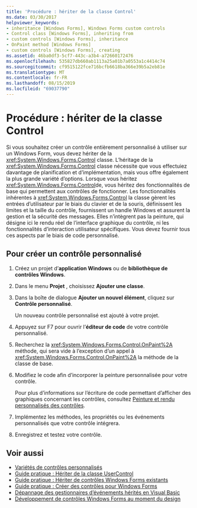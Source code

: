 ```yaml
---
title: 'Procédure : hériter de la classe Control'
ms.date: 03/30/2017
helpviewer_keywords:
- inheritance [Windows Forms], Windows Forms custom controls
- Control class [Windows Forms], inheriting from
- custom controls [Windows Forms], inheritance
- OnPaint method [Windows Forms]
- custom controls [Windows Forms], creating
ms.assetid: 46ba0df3-5cf7-443c-a3b4-a72660172476
ms.openlocfilehash: 535827db660ab1113a25a01b7a0553a1c4414c74
ms.sourcegitcommit: cf9515122fce716bcfb6618ba366e39b5a2eb81e
ms.translationtype: MT
ms.contentlocale: fr-FR
ms.lasthandoff: 08/15/2019
ms.locfileid: "69037790"
---
```

# <a name="how-to-inherit-from-the-control-class"></a>Procédure : hériter de la classe Control
Si vous souhaitez créer un contrôle entièrement personnalisé à utiliser sur un Windows Form, vous devez hériter de la <xref:System.Windows.Forms.Control> classe. L’héritage de la <xref:System.Windows.Forms.Control> classe nécessite que vous effectuiez davantage de planification et d’implémentation, mais vous offre également la plus grande variété d’options. Lorsque vous héritez <xref:System.Windows.Forms.Control>de, vous héritez des fonctionnalités de base qui permettent aux contrôles de fonctionner. Les fonctionnalités inhérentes à <xref:System.Windows.Forms.Control> la classe gèrent les entrées d’utilisateur par le biais du clavier et de la souris, définissent les limites et la taille du contrôle, fournissent un handle Windows et assurent la gestion et la sécurité des messages. Elles n’intègrent pas la peinture, qui désigne ici le rendu réel de l’interface graphique du contrôle, ni les fonctionnalités d’interaction utilisateur spécifiques. Vous devez fournir tous ces aspects par le biais de code personnalisé.

## <a name="to-create-a-custom-control"></a>Pour créer un contrôle personnalisé

1. Créez un projet d’**application Windows** ou de **bibliothèque de contrôles Windows**.

2. Dans le menu **Projet** , choisissez **Ajouter une classe**.

3. Dans la boîte de dialogue **Ajouter un nouvel élément**, cliquez sur **Contrôle personnalisé**.

     Un nouveau contrôle personnalisé est ajouté à votre projet.

4. Appuyez sur F7 pour ouvrir l’**éditeur de code** de votre contrôle personnalisé.

5. Recherchez la <xref:System.Windows.Forms.Control.OnPaint%2A> méthode, qui sera vide à l’exception d’un appel à <xref:System.Windows.Forms.Control.OnPaint%2A> la méthode de la classe de base.

6. Modifiez le code afin d’incorporer la peinture personnalisée pour votre contrôle.

     Pour plus d’informations sur l’écriture de code permettant d’afficher des graphiques concernant les contrôles, consultez [Peinture et rendu personnalisés des contrôles](custom-control-painting-and-rendering.md).

7. Implémentez les méthodes, les propriétés ou les événements personnalisés que votre contrôle intégrera.

8. Enregistrez et testez votre contrôle.

## <a name="see-also"></a>Voir aussi

- [Variétés de contrôles personnalisés](varieties-of-custom-controls.md)
- [Guide pratique : Hériter de la classe UserControl](how-to-inherit-from-the-usercontrol-class.md)
- [Guide pratique : Hériter de contrôles Windows Forms existants](how-to-inherit-from-existing-windows-forms-controls.md)
- [Guide pratique : Créer des contrôles pour Windows Forms](how-to-author-controls-for-windows-forms.md)
- [Dépannage des gestionnaires d’événements hérités en Visual Basic](~/docs/visual-basic/programming-guide/language-features/events/troubleshooting-inherited-event-handlers.md)
- [Développement de contrôles Windows Forms au moment du design](developing-windows-forms-controls-at-design-time.md)
